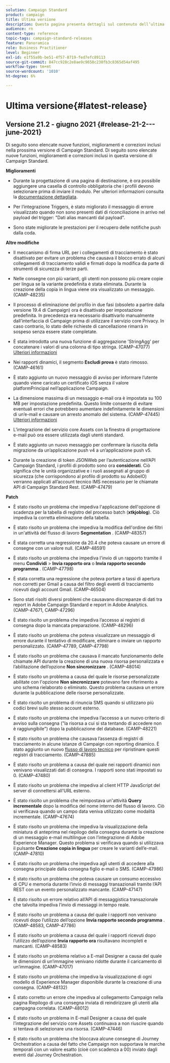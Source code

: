 ```yaml
---
solution: Campaign Standard
product: campaign
title: Ultima versione
description: Questa pagina presenta dettagli sul contenuto dell’ultima versione Campaign Standard
audience: rn
content-type: reference
topic-tags: campaign-standard-releases
feature: Panoramica
role: Business Practitioner
level: Beginner
exl-id: e1f55a9b-be51-4f57-8719-fed7efc89113
source-git-commit: 847cc928c2e8ae9c9658c238fb3c8365d54af495
workflow-type: tm+mt
source-wordcount: '1010'
ht-degree: 6%

---
```


# Ultima versione{#latest-release}

## Versione 21.2 - giugno 2021 {#release-21-2---june-2021}

Di seguito sono elencate nuove funzioni, miglioramenti e correzioni inclusi nella prossima versione di Campaign Standard.	Di seguito sono elencate nuove funzioni, miglioramenti e correzioni inclusi in questa versione di Campaign Standard.

**Miglioramenti**

* Durante la progettazione di una pagina di destinazione, è ora possibile aggiungere una casella di controllo obbligatoria che i profili devono selezionare prima di inviare il modulo. Per ulteriori informazioni consulta la [documentazione dettagliata](../../channels/using/managing-landing-page-form-data.md#agreement-checkbox).

* Per l’integrazione Triggers, è stato migliorato il messaggio di errore visualizzato quando non sono presenti dati di riconciliazione in arrivo nel payload del trigger: &quot;Dati alias mancanti dal payload&quot;.

* Sono state migliorate le prestazioni per il recupero delle notifiche push dalla coda.

**Altre modifiche**

* Il meccanismo di firma URL per i collegamenti di tracciamento è stato disattivato per evitare un problema che causava il blocco errato di alcuni collegamenti di tracciamento validi e firmati dopo la modifica da parte di strumenti di sicurezza di terze parti.

* Nelle consegne con più varianti, gli utenti non possono più creare copie per lingua se la variante predefinita è stata eliminata. Durante la creazione della copia in lingua viene ora visualizzato un messaggio. (CAMP-48235)

* Il processo di eliminazione del profilo in due fasi (obsoleto a partire dalla versione 19.4 di Campaign) ora è disattivato per impostazione predefinita. In precedenza era necessario disattivarlo manualmente dall’interfaccia di Campaign prima di utilizzare il servizio core Privacy. In caso contrario, lo stato delle richieste di cancellazione rimarrà in sospeso senza essere state completate.

* È stata introdotta una nuova funzione di aggregazione &#39;StringAgg&#39; per concatenare i valori di una colonna di tipo stringa. (CAMP-47077) [Ulteriori informazioni](../../automating/using/list-of-functions.md#aggregates)

* Nei rapporti dinamici, il segmento **Escludi prova** è stato rimosso. (CAMP-46161)

* È stato aggiunto un nuovo messaggio di avviso per informare l’utente quando viene caricato un certificato iOS senza il valore platformPrincipal nell’applicazione Campaign.

* La dimensione massima di un messaggio e-mail ora è impostata su 100 MB per impostazione predefinita. Questo limite consente di evitare eventuali errori che potrebbero aumentare indefinitamente le dimensioni di un’e-mail e causare un arresto anomalo del sistema. (CAMP-47445) [Ulteriori informazioni](../../sending/using/design-and-personalize.md#email-size)

* L’integrazione del servizio core Assets con la finestra di progettazione e-mail può ora essere utilizzata dagli utenti standard.

* È stato aggiunto un nuovo messaggio per confermare la riuscita della migrazione da un’applicazione push v4 a un’applicazione push v5.

* Durante la creazione di token JSONWeb per l’autenticazione nell’API Campaign Standard, i profili di prodotto sono ora **considerati**. Ciò significa che le unità organizzative e i ruoli assegnati al gruppo di sicurezza (che corrispondono al profilo di prodotto su AdobeIO) verranno applicati all’account tecnico IMS necessario per le chiamate API di Campaign Standard Rest. (CAMP-47479)

**Patch**

* È stato risolto un problema che impediva l&#39;applicazione dell&#39;opzione di scadenza per la tabella di registro del processo batch (**xtkjoblog**). Ciò impediva la corretta eliminazione della tabella.

* È stato risolto un problema che impediva la modifica dell&#39;ordine dei filtri in un&#39;attività del flusso di lavoro **Segmentation** . (CAMP-48357)

* È stata corretta una regressione da 20.4 che poteva causare un errore di consegne con un valore null. (CAMP-48591)

* È stato risolto un problema che impediva l&#39;invio di un rapporto tramite il menu **Condividi** > **Invia rapporto ora** o **Invia rapporto secondo programma** . (CAMP-47798)

* È stata corretta una regressione che poteva portare a tassi di apertura non corretti per Gmail a causa del filtro degli eventi di tracciamento ricevuti dagli account Gmail. (CAMP-46504)

* Sono stati risolti diversi problemi che causavano discrepanze di dati tra report in Adobe Campaign Standard e report in Adobe Analytics. (CAMP-47671, CAMP-47296)

* È stato risolto un problema che impediva l’accesso ai registri di consegna dopo la mancata preparazione. (CAMP-48296)

* È stato risolto un problema che poteva visualizzare un messaggio di errore durante il tentativo di modificare, eliminare o inviare un rapporto personalizzato. (CAMP-47789, CAMP-47798)

* È stato risolto un problema che causava il mancato funzionamento delle chiamate API durante la creazione di una nuova risorsa personalizzata e l’abilitazione dell’opzione **Non sincronizzare** . (CAMP-48014)

* È stato risolto un problema a causa del quale le risorse personalizzate abilitate con l&#39;opzione **Non sincronizzare** potevano fare riferimento a uno schema rielaborato o eliminato. Questo problema causava un errore durante la pubblicazione delle risorse personalizzate.

* È stato risolto un problema di rinuncia SMS quando si utilizzano più codici brevi sullo stesso account esterno.

* È stato risolto un problema che impediva l’accesso a un nuovo criterio di avviso sulla consegna (&quot;la risorsa a cui si sta tentando di accedere non è raggiungibile&quot;) dopo la pubblicazione del database. (CAMP-48221)

* È stato risolto un problema che causava l’assenza di registri di tracciamento in alcune istanze di Campaign con reporting dinamico. È stato aggiunto un nuovo [flusso di lavoro tecnico](../../administration/using/technical-workflows.md) per ripristinare questi registri di tracciamento. (CAMP-47885)

* È stato risolto un problema a causa del quale nei rapporti dinamici non venivano visualizzati dati di consegna. I rapporti sono stati impostati su 0. (CAMP-47480)

* È stato risolto un problema che impediva al client HTTP JavaScript del server di connettersi all&#39;URL esterno.

* È stato risolto un problema che reimpostava un&#39;attività **Query incrementale** dopo la modifica del nome interno del flusso di lavoro. Ciò si verificava quando un campo data veniva utilizzato come modalità incrementale. (CAMP-47674)

* È stato risolto un problema che impediva la visualizzazione della miniatura di anteprima nel riepilogo della consegna durante la creazione di un messaggio e-mail multilingue con l’integrazione di Adobe Experience Manager. Questo problema si verificava quando si utilizzava il pulsante **Creazione copia in lingua** per creare le varianti dell’e-mail. (CAMP-47810)

* È stato risolto un problema che impediva agli utenti di accedere alla consegna principale dalla consegna figlio e-mail o SMS. (CAMP-47986)

* È stato risolto un problema che poteva causare un consumo eccessivo di CPU e memoria durante l’invio di messaggi transazionali tramite l’API REST con un evento personalizzato mancante. (CAMP-47147)

* È stato risolto un errore relativo all’API di messaggistica transazionale che talvolta impediva l’invio di messaggi in tempo reale.

* È stato risolto un problema a causa del quale i rapporti non venivano ricevuti dopo l’utilizzo dell’opzione **Invia rapporto secondo programma** . (CAMP-48583, CAMP-47786)

* È stato risolto un problema a causa del quale i rapporti ricevuti dopo l’utilizzo dell’opzione **Invia rapporto ora** risultavano incompleti e mancanti. (CAMP-48583)

* È stato risolto un problema relativo a E-mail Designer a causa del quale le dimensioni di un’immagine venivano ridotte durante il caricamento di un’immagine. (CAMP-47017)

* È stato risolto un problema che impediva la visualizzazione di ogni modello di Experience Manager disponibile durante la creazione di una consegna. (CAMP-48132)

* È stato corretto un errore che impediva al collegamento Campaign nella pagina Riepilogo di una consegna inviata di reindirizzare gli utenti alla campagna correlata. (CAMP-48012)

* È stato risolto un problema in E-mail Designer a causa del quale l’integrazione del servizio core Assets continuava a non riuscire quando si tentava di selezionare una risorsa. (CAMP-47446)

* È stato risolto un problema che bloccava alcune consegne di Journey Orchestration a causa del fatto che Campaign non supportava le marche temporali con un valore esatto (cioè con scadenza a 00) inviato dagli eventi dal Journey Orchestration.
